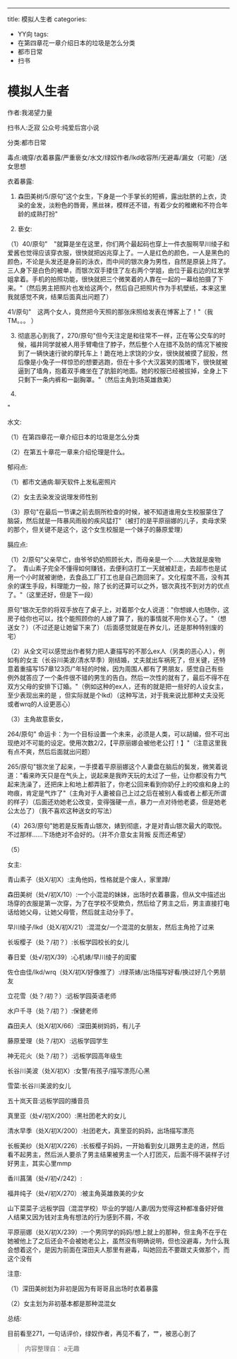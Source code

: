 ---
title: 模拟人生者
categories:
- YY向
tags:
- 在第四章花一章介绍日本的垃圾是怎么分类
- 都市日常
- 扫书
# 模拟人生者
作者:我渴望力量

扫书人:乏寂 公众号:纯爱后宫小说

分类:都市日常

毒点:魂穿/衣着暴露/严重亵女/水文/绿奴作者/lkd收容所/无避毒/漏女（可能）/送女思想

衣着暴露:

1.  森田美树/5/原句"这个女生，下身是一个手掌长的短裤，露出肚脐的上衣，烫染的金发，淡粉色的唇膏，黑丝袜，模样还不错，有着少女的稚嫩和不符合年龄的成熟打扮"

2.  亵女:

（1）40/原句"　"就算是坐在这里，你们两个最起码也穿上一件衣服啊早川绫子和爱酱也觉得应该穿衣服，很快就把凶兆穿上了。一人是红色的颜色，一人是黑色的颜色，不论是头发还是身前的泳衣，而中间的银次身为男性，自然是原装上阵了。三人身下是白色的被单，而银次双手搂住了左右两个学姐，由位于最右边的红发学姐拿着。手机的拍照功能，很快就把三个微笑着的人靠在一起的一幕给拍摄了下来。"（然后男主把照片也发给这两个，然后自己把照片作为手机壁纸，本来这里我就感觉不爽，结果后面真出问题了）

41/原句"　这两个女人，竟然把今天照的那张床照给发表在博客上了！"（我TM。。。
）

3.  彻底恶心到我了，270/原句"但今天注定是和往常不一样，正在等公交车的时候，福井同学就被人用手臂嘞住了脖子，然后整个人在措不及防的情况下被按到了一辆快速行驶的摩托车上！跪在地上求饶的少女，很快就被摸了屁股，然后像是小兔子一样惊恐的想要逃跑，但在十多个大汉嚣笑的围堵下，很快就被逼到了墙角，抱着双手瘫坐在了肮脏的地面。她的校服已经被拔掉，全身上下只剩下一条内裤和一副胸罩。"（然后主角到场英雄救美）

4.  

"

水文:

（1）在第四章花一章介绍日本的垃圾是怎么分类

（2）在第五十章花一章来介绍伦理是什么。

郁闷点:

（1）都市文通病:聊天软件上发私密照片

（2）女主去染发没说理发师性别

（3）原句"在最后一节课之前去厕所检查的时候，被不知道谁用女生校服蒙住了脑袋，然后就是一阵暴风雨般的疾风猛打"（被打的是平原丽娜的儿子，卖母求荣的那个，但关键不是这个，这个女生校服是一个妹子的藤原爱理）

膈应点:

（1）2/原句"父亲早亡，由爷爷奶奶照顾长大，而母亲是一个......大致就是废物了。　青山素子完全不懂得如何赚钱，去便利店打工一天就被赶走，去超市也是试用一个小时就被谢绝，去食品工厂打工也是自己跑回来了。文化程度不高，没有其余的谋生手段，料理能力一般，除了长的还算可以之外，银次真找不到对方的优点了。"（这里还好，但是下一段）

原句"银次无奈的将双手放在了桌子上，对着那个女人说道："你想嫁人也随你，这房子给你也可以，找个能照顾你的人嫁了算了，我的事情就不用你关心了。"（想送女？）（不过还是让她留下来了）（后面感觉就是在养女儿，还是那种特别废的宅）

（2）从全文可以感觉出作者努力把人妻描写的不那么ex人（另类的恶心人），例如有的女主（长谷川美波/清水早季）刚结婚，丈夫就出车祸死了，但关键，还特意着重描写157章123页/"年轻的时候，因为周围人都有了男朋友，感觉自己有些例外就答应了一个条件很不错的男生的告白。然后一次性的就有了，最后不得不在双方父母的安排下订婚。"（例如这种的ex人，还有的就是把一些好的人设女主，至少表现出来的是
，但实际就是个lkd）（这种写法，对于我来说比那种丈夫没死或者wrq的人设更恶心）

（3）主角故意亵女，

264/原句"
命运卡：为一个目标设置一个未来，必须是人类，可以胡编，但不可出现绝对不可能的设定。使用次数2/2，【平原丽娜会被他老公打！】"（注意这里我有点不爽，然后后面就出问题）

265/原句"银次坐了起来，一手摸着平原丽娜这个人妻盘在脑后的鬓发，微笑着说道："看来昨天只是在气头上，说起来是我昨天玩的太过了一些，让你都没有力气起来洗澡了，还把床上和地上都弄脏了，你老公回来看到你奶仔上的咬痕和身上的吻痕，肯定是气炸了"（主角对于人妻被自己上过之后在被别人看或者上都无所谓的样子）（后面还劝她老公改变，变得强硬一点，暴力一点对待他老婆，但是她老公太怂了）（我不喜欢这种送女的写法）

（4）263/原句"她若是反叛青山银次，婊到彻底，才是对青山银次最大的取悦。不过那样......下场绝对不会好的。（并不介意女主背叛
反而还希望）

（5）

女主:

青山素子（处X/初X）:主角他妈，性格就是个废人，家里蹲/

森田美树（处√/初X/10）:一个小混混的妹妹，出场时衣着暴露，但从文中描述出场穿的衣服是第一次穿，为了在学校不受欺负，然后给了男主之后，男主直接打电话给她父母，让她父母管，然后就主动分手了。

早川绫子/lkd（处X/初X/21）:混混女/一个混混的女朋友，然后主角抢了过来

长坂樱子（处？/初？）:长板学园校长的女儿

春日爱（处√/初X/39）:心机婊/早川绫子的闺蜜

佐仓由佳/lkd/wrq（处X/初X/好像推了）:/绿茶婊/出场描写好看/换过好几个男朋友

立花雪（处？/初？）:远板学园英语老师

水户千寻（处？/初？）:保健老师

森田夫人（处X/初X/66）:深田美树妈妈，有儿子

藤原爱理（处？/初X）:远板学园学生

神无花火（处？/初？）:远板学园高年级生

长谷川美波（处X/初X）:女警/有孩子/描写漂亮/心黑

雪菜:长谷川美波的女儿

五十岚天音:远板学园的播音员

真里亚（处√/初X/200）:黑社团老大的女儿

清水早季（处X/初X/200）:社团老大，真里亚的妈妈，出场描写漂亮

长板美纱（处X/初X/226）:长板樱子妈妈，一开始看到女儿跟男主走的进，然后看不起男主，然后派人要杀了男主结果被男主一个人打团灭，后面不得不装样子讨好男主，其实心里mmp

香川菖蒲（处√/初√/242）:

福井纯子（处√/初X/270）:被主角英雄救美的少女

山下菜菜子:远板学园（混混学校）毕业的学姐/人妻/因为觉得这种都准备好好做人结果又因为钱对主角有想法的行为感到不屑，不收

平原丽娜（处X/初X/239）:一个男同学的妈妈/想上就上的那种，但主角不在乎在她被他上了之后还会不会被她老公上，虽然没有明确说明，但也没避毒，为什么我会想着这个，是因为前面在深田夫人那里有避毒，叫她回去不要跟丈夫做那个，而这个没有

注意:

（1）深田美树划为非初是因为有哥哥且出场时衣着暴露

（2）女主划为非初基本都是那种混混女

总结:

目前看至271，一句话评价，绿奴作者，再见不看了，艹，被恶心到了


> 内容整理自： a无趣
